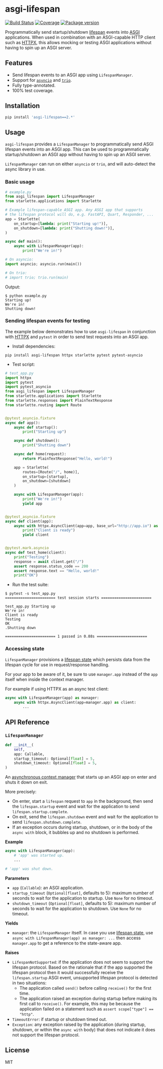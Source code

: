 # asgi-lifespan

[![Build Status](https://dev.azure.com/florimondmanca/public/_apis/build/status/florimondmanca.asgi-lifespan?branchName=master)](https://dev.azure.com/florimondmanca/public/_build?definitionId=12)
[![Coverage](https://codecov.io/gh/florimondmanca/asgi-lifespan/branch/master/graph/badge.svg)](https://codecov.io/gh/florimondmanca/asgi-lifespan)
[![Package version](https://badge.fury.io/py/asgi-lifespan.svg)](https://pypi.org/project/asgi-lifespan)

Programmatically send startup/shutdown [lifespan](https://asgi.readthedocs.io/en/latest/specs/lifespan.html) events into [ASGI](https://asgi.readthedocs.io) applications. When used in combination with an ASGI-capable HTTP client such as [HTTPX](https://www.python-httpx.org), this allows mocking or testing ASGI applications without having to spin up an ASGI server.

## Features

- Send lifespan events to an ASGI app using `LifespanManager`.
- Support for [`asyncio`](https://docs.python.org/3/library/asyncio) and [`trio`](https://trio.readthedocs.io).
- Fully type-annotated.
- 100% test coverage.

## Installation

```bash
pip install 'asgi-lifespan==2.*'
```

## Usage

`asgi-lifespan` provides a `LifespanManager` to programmatically send ASGI lifespan events into an ASGI app. This can be used to programmatically startup/shutdown an ASGI app without having to spin up an ASGI server.

`LifespanManager` can run on either `asyncio` or `trio`, and will auto-detect the async library in use.

### Basic usage

```python
# example.py
from asgi_lifespan import LifespanManager
from starlette.applications import Starlette

# Example lifespan-capable ASGI app. Any ASGI app that supports
# the lifespan protocol will do, e.g. FastAPI, Quart, Responder, ...
app = Starlette(
    on_startup=[lambda: print("Starting up!")],
    on_shutdown=[lambda: print("Shutting down!")],
)

async def main():
    async with LifespanManager(app):
        print("We're in!")

# On asyncio:
import asyncio; asyncio.run(main())

# On trio:
# import trio; trio.run(main)
```

Output:

```console
$ python example.py
Starting up!
We're in!
Shutting down!
```

### Sending lifespan events for testing

The example below demonstrates how to use `asgi-lifespan` in conjunction with [HTTPX](https://www.python-httpx.org) and `pytest` in order to send test requests into an ASGI app.

- Install dependencies:

```
pip install asgi-lifespan httpx starlette pytest pytest-asyncio
```

- Test script:

```python
# test_app.py
import httpx
import pytest
import pytest_asyncio
from asgi_lifespan import LifespanManager
from starlette.applications import Starlette
from starlette.responses import PlainTextResponse
from starlette.routing import Route


@pytest_asyncio.fixture
async def app():
    async def startup():
        print("Starting up")

    async def shutdown():
        print("Shutting down")

    async def home(request):
        return PlainTextResponse("Hello, world!")

    app = Starlette(
        routes=[Route("/", home)],
        on_startup=[startup],
        on_shutdown=[shutdown]
    )

    async with LifespanManager(app):
        print("We're in!")
        yield app


@pytest_asyncio.fixture
async def client(app):
    async with httpx.AsyncClient(app=app, base_url="http://app.io") as client:
        print("Client is ready")
        yield client


@pytest.mark.asyncio
async def test_home(client):
    print("Testing")
    response = await client.get("/")
    assert response.status_code == 200
    assert response.text == "Hello, world!"
    print("OK")
```

- Run the test suite:

```console
$ pytest -s test_app.py
======================= test session starts =======================

test_app.py Starting up
We're in!
Client is ready
Testing
OK
.Shutting down

======================= 1 passed in 0.88s =======================
```

### Accessing state

`LifespanManager` provisions a [lifespan state](https://asgi.readthedocs.io/en/latest/specs/lifespan.html#lifespan-state) which persists data from the lifespan cycle for use in request/response handling.

For your app to be aware of it, be sure to use `manager.app` instead of the `app` itself when inside the context manager.

For example if using HTTPX as an async test client:

```python
async with LifespanManager(app) as manager:
    async with httpx.AsyncClient(app=manager.app) as client:
        ...
```

## API Reference

### `LifespanManager`

```python
def __init__(
    self,
    app: Callable,
    startup_timeout: Optional[float] = 5,
    shutdown_timeout: Optional[float] = 5,
)
```

An [asynchronous context manager](https://docs.python.org/3/reference/datamodel.html#async-context-managers) that starts up an ASGI app on enter and shuts it down on exit.

More precisely:

- On enter, start a `lifespan` request to `app` in the background, then send the `lifespan.startup` event and wait for the application to send `lifespan.startup.complete`.
- On exit, send the `lifespan.shutdown` event and wait for the application to send `lifespan.shutdown.complete`.
- If an exception occurs during startup, shutdown, or in the body of the `async with` block, it bubbles up and no shutdown is performed.

**Example**

```python
async with LifespanManager(app):
    # 'app' was started up.
    ...

# 'app' was shut down.
```

**Parameters**

- `app` (`Callable`): an ASGI application.
- `startup_timeout` (`Optional[float]`, defaults to 5): maximum number of seconds to wait for the application to startup. Use `None` for no timeout.
- `shutdown_timeout` (`Optional[float]`, defaults to 5): maximum number of seconds to wait for the application to shutdown. Use `None` for no timeout.

**Yields**

- `manager`: the `LifespanManager` itself. In case you use [lifespan state](https://asgi.readthedocs.io/en/latest/specs/lifespan.html#lifespan-state), use `async with LifespanManager(app) as manager: ...` then access `manager.app` to get a reference to the state-aware app.

**Raises**

- `LifespanNotSupported`: if the application does not seem to support the lifespan protocol. Based on the rationale that if the app supported the lifespan protocol then it would successfully receive the `lifespan.startup` ASGI event, unsupported lifespan protocol is detected in two situations:
  - The application called `send()` before calling `receive()` for the first time.
  - The application raised an exception during startup before making its first call to `receive()`. For example, this may be because the application failed on a statement such as `assert scope["type"] == "http"`.
- `TimeoutError`: if startup or shutdown timed out.
- `Exception`: any exception raised by the application (during startup, shutdown, or within the `async with` body) that does not indicate it does not support the lifespan protocol.

## License

MIT
